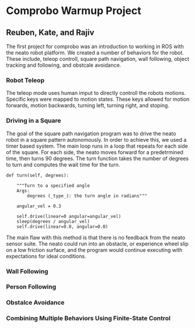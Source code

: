 # Comprobo Warmup Project
## Reuben, Kate, and Rajiv
The first project for comprobo was an introduction to working in ROS with the neato robot platform. We created a number of behaviors for the robot. These include, teleop controll, square path navigation, wall following, object tracking and following, and obstcale avoidance.
### Robot Teleop
The teleop mode uses human imput to directly controll the robots motions. Specific keys were mapped to motion states. These keys allowed for motion forwards, motion backwards, turning left, turning right, and stoping.
### Driving in a Square
The goal of the square path navigation program was to drive the neato robot in a square pattern autonomously. In order to achieve this, we used a timer based system. The main loop runs in a loop that repeats for each side of the square. For each side, the neato moves forward for a predetrmined time, then turns 90 degrees. The turn function takes the number of degrees to turn and computes the wait time for the turn.

    def turn(self, degrees):
    
        """Turn to a specified angle
        Args:
            degrees (_type_): the turn angle in radians"""
    
        angular_vel = 0.3
    
        self.drive(linear=0 angular=angular_vel)
        sleep(degrees / angular_vel)
        self.drive(linear=0.0, angular=0.0)


The main flaw with this method is that there is no feedback from the neato sensor suite. The neato could run into an obstacle, or experience wheel slip on a low friction surface, and the program would continue executing with expectations for ideal conditions.
### Wall Following
### Person Following
### Obstalce Avoidance
### Combining Multiple Behaviors Using Finite-State Control
